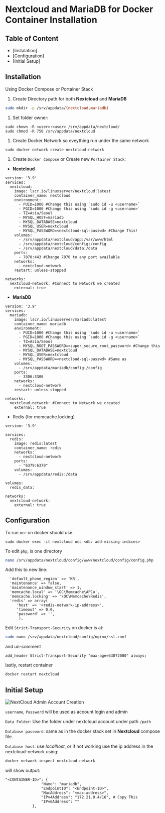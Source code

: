 # Nextcloud and MariaDB for Docker Container Installation

## Table of Content

- [Instalation]
- [Configuration]
- [Initial Setup]

## Installation

Using Docker Compose or Portainer Stack

1. Create Directory path for both **Nextcloud** and **MariaDB**

```bash
sudo mkdir -p /srv/appdata/{nextcloud,mariadb}
```

1. Set folder owner:

```
sudo chown -R <user>:<user> /srv/appdata/nextcloud/
sudo chmod -R 750 /srv/appdata/nextcloud
```

1. Create Docker Network so eveything run under the same network

```
sudo docker network create nextcloud-network
```

1.  Create `Docker Compose` or Create new `Portainer Stack`: 

- **Nextcloud**

```b
version: '3.9'
services:
  nextcloud:
    image: lscr.io/linuxserver/nextcloud:latest
    container_name: nextcloud
    environment:
      - PUID=1000 #Change this using `sudo id -u <username>`
      - PGID=1000 #Change this using `sudo id -g <username>`
      - TZ=Asia/Seoul
      - MYSQL_HOST=mariadb
      - MYSQL_DATABASE=nextcloud
      - MYSQL_USER=nextcloud
      - MYSQL_PASSWORD=<nextcloud-sql-passwd> #Change This!
    volumes:
      - /srv/appdata/nextcloud/app:/var/www/html
      - /srv/appdata/nextcloud/config:/config
      - /srv/appdata/nextcloud/data:/data
    ports:
      - 7070:443 #Change 7070 to any port available
    networks:
      - nextcloud-network
    restart: unless-stopped

networks:
  nextcloud-network: #Connect to Network we created
    external: true
```

- **MariaDB**

```b
version: '3.9'
services:
  mariadb:
    image: lscr.io/linuxserver/mariadb:latest
    container_name: mariadb
    environment:
      - PUID=1000 #Change this using `sudo id -u <username>`
      - PGID=1000 #Change this using `sudo id -g <username>`
      - TZ=Asia/Seoul
      - MYSQL_ROOT_PASSWORD=<super_secure_root_password> #Change this
      - MYSQL_DATABASE=nextcloud
      - MYSQL_USER=nextcloud
      - MYSQL_PASSWORD=<nextcloud-sql-passwd> #Same as
    volumes:
      - /srv/appdata/mariadb/config:/config
    ports:
      - 3306:3306
    networks:
      - nextcloud-network
    restart: unless-stopped

networks:
  nextcloud-network: #Connect to Network we created
    external: true
```

- Redis (for memcache.locking)

```b
version: '3.9'

services:
  redis:
    image: redis:latest
    container_name: redis
    networks:
      - nextcloud-network
    ports:
      - "6379:6379"
    volumes:
      - /srv/appdata/redis:/data

volumes:
  redis_data:

networks:
  nextcloud-network:
    external: true
```

## Configuration

To run `occ` on docker should use:

```
sudo docker exec -it nextcloud occ <db: add-missing-indices>
```

  
To edit `php`, is one directory

```bash
nano /srv/appdata/nextcloud/config/www/nextcloud/config/config.php
```

Add this to new line:

```
  'default_phone_region' => 'KR',
  'maintenance' => false,
  'maintenance_window_start' => 1,
  'memcache.local' => '\OC\Memcache\APCu',
  'memcache.locking' => '\OC\Memcache\Redis',
  'redis' => array(
     'host' => '<redis-network-ip-address>',
     'timeout' => 0.0,
     'password' => '',
      ),
```

  
Edit `Strict-Transport-Security` on docker is at:

```bash
sudo nano /srv/appdata/nextcloud/config/nginx/ssl.conf
```

and un-comment

```
add_header Strict-Transport-Security "max-age=63072000" always;
```

lastly, restart container

```bash
docker restart nextcloud
```

## Initial Setup

![NextCloud Admin Account Creation](.attachments.847/Create-Nextcloud-admin-account-1024x723.jpg.jpg)

`username`, `Password` will be used as account login and admin  
  
`Data Folder`: Use the folder under nextcloud account under path `/path`  
  
`Database password`: same as in the docker stack set in **Nextcloud** compose file.  
  
`Database host`: use *localhost*, or if not working use the ip address in the nextcloud-network using:

```bash
docker network inspect nextcloud-network
```

will show output:

```
"<CONTAINER-ID>": {
                "Name": "mariadb",
                "EndpointID": "<Endpoint-ID>",
                "MacAddress": "<mac-address>",
                "IPv4Address": "172.21.0.4/16", # Copy This 
                "IPv6Address": ""
            },
```

